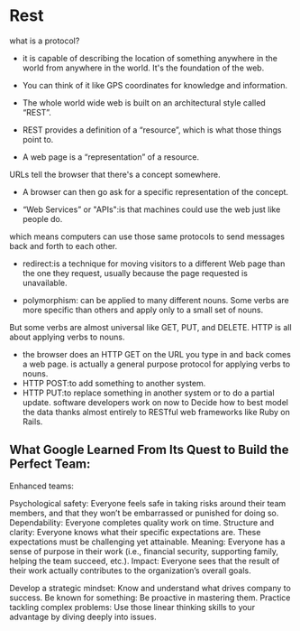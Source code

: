 # Rest 

what is a protocol?

- it is capable of describing the location of something anywhere in the world from anywhere in the world. It's the foundation of the web.

- You can think of it like GPS coordinates for knowledge and information.

- The whole world wide web is built on an architectural style called “REST”.

- REST provides a definition of a “resource”, which is what those things point to.

- A web page is a “representation” of a resource.

URLs tell the browser that there's a concept somewhere.

- A browser can then go ask for a specific representation of the concept.

- “Web Services” or "APIs":is that machines could use the web just like people do.

which means computers can use those same protocols to send messages back and forth to each other.
- redirect:is a technique for moving visitors to a different Web page than the one they request, usually because the page requested is unavailable.

- polymorphism: can be applied to many different nouns. Some verbs are more specific than others and apply only to a small set of nouns.

But some verbs are almost universal like GET, PUT, and DELETE.
HTTP is all about applying verbs to nouns.

- the browser does an HTTP GET on the URL you type in and back comes a web page.
is actually a general purpose protocol for applying verbs to nouns.
- HTTP POST:to add something to another system.
- HTTP PUT:to replace something in another system or to do a partial update.
software developers work on now to Decide how to best model the data thanks almost entirely to RESTful web frameworks like Ruby on Rails.

## What Google Learned From Its Quest to Build the Perfect Team:
Enhanced teams:

Psychological safety: Everyone feels safe in taking risks around their team members, and that they won’t be embarrassed or punished for doing so.
Dependability: Everyone completes quality work on time.
Structure and clarity: Everyone knows what their specific expectations are. These expectations must be challenging yet attainable.
Meaning: Everyone has a sense of purpose in their work (i.e., financial security, supporting family, helping the team succeed, etc.).
Impact: Everyone sees that the result of their work actually contributes to the organization’s overall goals.

Develop a strategic mindset: Know and understand what drives company to success.
Be known for something: Be proactive in mastering them.
Practice tackling complex problems: Use those linear thinking skills to your advantage by diving deeply into issues.
